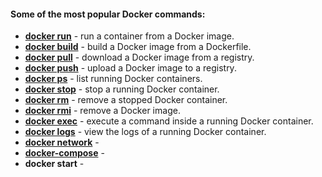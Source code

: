 #### Some of the most popular Docker commands:

- **[docker run](https://github.com/shounoop/docker/tree/main/commands/docker-run)** - run a container from a Docker image.
- **[docker build](https://github.com/shounoop/docker/tree/main/commands/docker-build)** - build a Docker image from a Dockerfile.
- **[docker pull](https://github.com/shounoop/docker/tree/main/commands/docker-pull)** - download a Docker image from a registry.
- **[docker push](https://github.com/shounoop/docker/tree/main/commands/docker-push)** - upload a Docker image to a registry.
- **[docker ps](https://github.com/shounoop/docker/tree/main/commands/docker-ps)** - list running Docker containers.
- **[docker stop](https://github.com/shounoop/docker/tree/main/commands/docker-stop)** - stop a running Docker container.
- **[docker rm](https://github.com/shounoop/docker/tree/main/commands/docker-rm)** - remove a stopped Docker container.
- **[docker rmi](https://github.com/shounoop/docker/tree/main/commands/docker-rmi)** - remove a Docker image.
- **[docker exec](https://github.com/shounoop/docker/tree/main/commands/docker-exec)** - execute a command inside a running Docker container.
- **[docker logs](https://github.com/shounoop/docker/tree/main/commands/docker-logs)** - view the logs of a running Docker container.
- **[docker network](https://github.com/shounoop/docker/tree/main/commands/docker-network)** -
- **[docker-compose](https://github.com/shounoop/docker/tree/main/commands/docker-compose)** -
- **docker start** -
